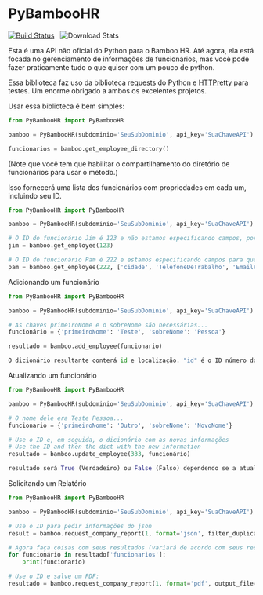 # PyBambooHR

[![Build Status](https://secure.travis-ci.org/smeggingsmegger/PyBambooHR.png)](https://travis-ci.org/smeggingsmegger/PyBambooHR)&nbsp;&nbsp;&nbsp;![Download Stats](https://pypip.in/download/PyBambooHR/badge.svg)

Esta é uma API não oficial do Python para o Bamboo HR. Até agora, ela está focada no gerenciamento de informações de funcionários, mas você pode fazer praticamente tudo o que quiser com um pouco de python. 

Essa biblioteca faz uso da biblioteca [requests](http://docs.python-requests.org/en/latest/) do Python e [HTTPretty](https://github.com/gabrielfalcao/HTTPretty) para testes. Um enorme obrigado a ambos os excelentes projetos.

Usar essa biblioteca é bem simples:

```python
from PyBambooHR import PyBambooHR

bamboo = PyBambooHR(subdominio='SeuSubDominio', api_key='SuaChaveAPI')

funcionarios = bamboo.get_employee_directory()
```

(Note que você tem que habilitar o compartilhamento do diretório de funcionários para usar o método.)

Isso fornecerá uma lista dos funcionários com propriedades em cada um, incluindo seu ID.

```python
from PyBambooHR import PyBambooHR

bamboo = PyBambooHR(subdominio='SeuSubDominio', api_key='SuaChaveAPI')

# O ID do funcionário Jim é 123 e não estamos especificando campos, portanto, isso obterá todos eles.
jim = bamboo.get_employee(123)

# O ID do funcionário Pam é 222 e estamos especificando campos para que recebamos apenas os dados que solicitamos.
pam = bamboo.get_employee(222, ['cidade', 'TelefoneDeTrabalho', 'EmailProfissional'])

```

Adicionando um funcionário

```python
from PyBambooHR import PyBambooHR

bamboo = PyBambooHR(subdominio='SeuSubDominio', api_key='SuaChaveAPI')

# As chaves primeiroNome e o sobreNome são necessárias...
funcionário = {'primeiroNome': 'Teste', 'sobreNome': 'Pessoa'}

resultado = bamboo.add_employee(funcionario)

O dicionário resultante conterá id e localização. "id" é o ID número do funcionário da BambooHR. Localização é um link para o funcionário.
```

Atualizando um funcionário

```python
from PyBambooHR import PyBambooHR

bamboo = PyBambooHR(subdominio='SeuSubDominio', api_key='SuaChaveAPI')

# O nome dele era Teste Pessoa...
funcionario = {'primeiroNome': 'Outro', 'sobreNome': 'NovoNome'}

# Use o ID e, em seguida, o dicionário com as novas informações
# Use the ID and then the dict with the new information
resultado = bamboo.update_employee(333, funcionário)

resultado será True (Verdadeiro) ou False (Falso) dependendo se a atualização for bem sucedida.

```

Solicitando um Relatório

```python
from PyBambooHR import PyBambooHR

bamboo = PyBambooHR(subdominio='SeuSubDominio', api_key='SuaChaveAPI')

# Use o ID para pedir informações do json
result = bamboo.request_company_report(1, format='json', filter_duplicates=True)

# Agora faça coisas com seus resultados (variará de acordo com seus resultados.)
for funcionário in resultado['funcionarios']:
    print(funcionario)

# Use o ID e salve um PDF:
resultado = bamboo.request_company_report(1, format='pdf', output_file='/tmp/report.pdf', filter_duplicates=True)

```
